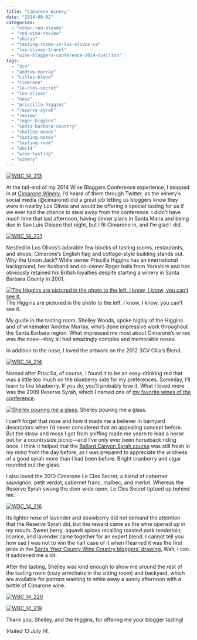 ```yaml
---
title: "Cimarone Winery"
date: "2014-09-02"
categories:
  - "other-red-blends"
  - "red-wine-review"
  - "shiraz"
  - "tasting-rooms-in-los-olivos-ca"
  - "los-olivos-travel"
  - "wine-bloggers-conference-2014-buellton"
tags:
  - "3cv"
  - "andrew-murray"
  - "cillas-blend"
  - "cimarone"
  - "le-clos-secret"
  - "los-olivos"
  - "nose"
  - "priscilla-higgins"
  - "reserve-syrah"
  - "review"
  - "roger-higgins"
  - "santa-barbara-country"
  - "shelley-woods"
  - "tasting-notes"
  - "tasting-room"
  - "wbc14"
  - "wine-tasting"
  - "winery"
---
```


[![WBC_14_213](http://www.rebeccagomezfarrell.com/wp-content/uploads/2014/08/WBC_14_213-332x500.jpg)](http://www.rebeccagomezfarrell.com/2014/09/cimarone-winery-los-olivos-wine/wbc_14_213/)

At the tail-end of my 2014 Wine Bloggers Conference experience, I stopped in at [Cimarone Winery.](http://www.cimarone.com/) I’d heard of them through Twitter, as the winery’s social media (@cimarone) did a great job letting us bloggers know they were in nearby Los Olivos and would be offering a special tasting for us if we ever had the chance to steal away from the conference. I didn’t have much time that last afternoon, having dinner plans in Santa Maria and being due in San Luis Obispo that night, but I fit Cimarone in, and I’m glad I did.

[![WBC_14_221](http://www.rebeccagomezfarrell.com/wp-content/uploads/2014/08/WBC_14_221-500x332.jpg)](http://www.rebeccagomezfarrell.com/2014/09/cimarone-winery-los-olivos-wine/wbc_14_221/)

Nestled in Los Olivos’s adorable few blocks of tasting rooms, restaurants, and shops, Cimarone’s English flag and cottage-style building stands out. Why the Union Jack? While owner Priscilla Higgins has an international background, her husband and co-owner Roger hails from Yorkshire and has obviously retained his British loyalties despite starting a winery in Santa Barbara County in 2001.




<div class="caption">

[![The Higgins are pictured in the photo to the left. I know, I know, you can’t see it.](http://www.rebeccagomezfarrell.com/wp-content/uploads/2014/08/WBC_14_218-500x332.jpg)](http://www.rebeccagomezfarrell.com/2014/09/cimarone-winery-los-olivos-wine/wbc_14_218/) The Higgins are pictured in the photo to the left. I know, I know, you can’t see it.</div>


My guide in the tasting room, Shelley Woods, spoke highly of the Higgins and of winemaker Andrew Murray, who’s done impressive work throughout the Santa Barbara region. What impressed me most about Cimarone’s wines was the nose—they all had amazingly complex and memorable noses.

In addition to the nose, I loved the artwork on the 2012 3CV Cilla’s Blend.

[![WBC_14_214](http://www.rebeccagomezfarrell.com/wp-content/uploads/2014/08/WBC_14_214-332x500.jpg)](http://www.rebeccagomezfarrell.com/2014/09/cimarone-winery-los-olivos-wine/wbc_14_214/)

Named after Priscilla, of course, I found it to be an easy-drinking red that was a little too much on the blueberry side for my preferences. Someday, I’ll learn to like blueberry. If you do, you’ll probably love it. What I loved more was the 2009 Reserve Syrah, which I named one of [my favorite wines of the conference](http://www.rebeccagomezfarrell.com/2014/07/wbc-14-best-wines/).




<div class="caption">

[![Shelley pouring me a glass.](http://www.rebeccagomezfarrell.com/wp-content/uploads/2014/08/WBC_14_215-332x500.jpg)](http://www.rebeccagomezfarrell.com/2014/09/cimarone-winery-los-olivos-wine/wbc_14_215-2/) Shelley pouring me a glass.</div>


I can’t forget that nose and how it made me a believer in barnyard descriptors when I’d never considered that an appealing concept before. But the straw and moss I got from sniffing made me yearn to lead a horse out for a countryside picnic—and I’ve only ever been horseback riding once. I think it helped that the [Ballard Canyon Syrah course](http://www.rebeccagomezfarrell.com/2014/08/wbc14-syrahs-of-the-ballard-canyon-ava/) was still fresh in my mind from the day before, as I was prepared to appreciate the wildness of a good syrah more than I had been before. Bright cranberry and cigar rounded out the glass.

I also loved the 2010 Cimarone Le Clos Secret, a blend of cabernet sauvignon, petit verdot, cabernet franc, malbec, and merlot. Whereas the Reserve Syrah swung the door wide open, Le Clos Secret tiptoed up behind me.

[![WBC_14_216](http://www.rebeccagomezfarrell.com/wp-content/uploads/2014/08/WBC_14_216-332x500.jpg)](http://www.rebeccagomezfarrell.com/2014/09/cimarone-winery-los-olivos-wine/wbc_14_216/)

Its lighter nose of lavender and strawberry did not demand the attention that the Reserve Syrah did, but the reward came as the wine opened up in my mouth. Sweet berry, aquavit spices recalling roasted pork tenderloin, licorice, and lavender came together for an expert blend. I cannot tell you how sad I was not to win the half case of it when I learned it was the first prize in the [Santa Ynez County Wine Country bloggers’ drawing.](http://santaynezwinecountry.com/page?pageid=AAC4CDA4-09CB-438B-B0EF-2F784FB66188) Wait, I can. It saddened me a lot.

After the tasting, Shelley was kind enough to show me around the rest of the tasting room (cozy armchairs in the sitting room) and backyard, which are available for patrons wanting to while away a sunny afternoon with a bottle of Cimarone wine.

[![WBC_14_220](http://www.rebeccagomezfarrell.com/wp-content/uploads/2014/08/WBC_14_220-500x332.jpg)](http://www.rebeccagomezfarrell.com/2014/09/cimarone-winery-los-olivos-wine/wbc_14_220/)

[![WBC_14_219](http://www.rebeccagomezfarrell.com/wp-content/uploads/2014/08/WBC_14_219-500x332.jpg)](http://www.rebeccagomezfarrell.com/2014/09/cimarone-winery-los-olivos-wine/wbc_14_219/)

Thank you, Shelley, and the Higgins, for offering me your blogger tasting!

_Visited 13 July 14._
